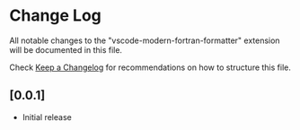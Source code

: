# Change Log

All notable changes to the "vscode-modern-fortran-formatter" extension will be documented in this file.

Check [Keep a Changelog](http://keepachangelog.com/) for recommendations on how to structure this file.

## [0.0.1]

- Initial release
